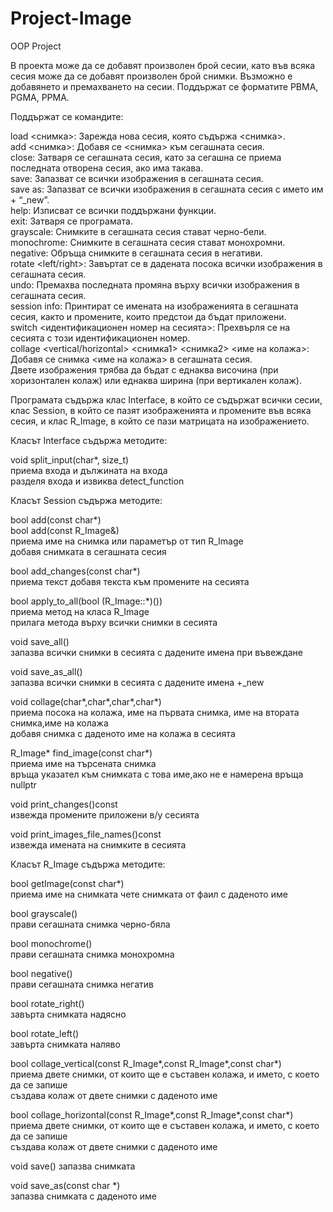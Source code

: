 # Project-Image
OOP Project

В проекта може да се добавят произволен брой сесии, като във всяка сесия може да се добавят произволен брой снимки. Възможно е добавянето и премахването на сесии. Поддържат се форматите PBMA, PGMA, PPMA.

Поддържат се командите:  

load <снимка>: Зарежда нова сесия, която съдържа <снимка>.  
add <снимка>: Добавя се <снимка> към сегашната сесия.  
close: Затваря се сегашната сесия, като за сегашна се приема последната отворена сесия, ако има такава.  
save: Запазват се всички изображения в сегашната сесия.  
save as: Запазват се всички изображения в сегашната сесия с името им + “_new”.  
help: Изписват се всички поддържани функции.  
exit: Затваря се програмата.  
grayscale: Снимките в сегашната сесия стават черно-бели.  
monochrome: Снимките в сегашната сесия стават монохромни.  
negative: Обръща снимките в сегашната сесия в негативи.  
rotate <left/right>: Завъртат се в дадената посока всички изображения в сегашната сесия.  
undo: Премахва последната промяна върху всички изображения в сегашната сесия.  
session info: Принтират се имената на изображенията в сегашната сесия, както и промените, които предстои да бъдат приложени.  
 switch <идентификационен номер на сесията>: Прехвърля се на сесията с този идентификационен номер.  
collage <vertical/horizontal> <снимка1> <снимка2> <име на колажа>: Добавя се снимка <име на колажа> в сегашната сесия.  
Двете изображения трябва да бъдат с еднаква височина (при хоризонтален колаж) или еднаква ширина (при вертикален колаж).  

Програмата съдържа клас Interface, в който се съдържат всички сесии, клас Session, в който се пазят изображенията и промените във всяка сесия, и клас R_Image, в който се пази матрицата на изображението.  


Класът Interface съдържа методите:  

void split_input(char*, size_t)  
приема входа и дължината на входа  
разделя входа и извиква detect_function  

Класът Session съдържа методите:  

bool add(const char*)  
bool add(const R_Image&)  
приема име на снимка или параметър от тип R_Image  
добавя снимката в сегашната сесия  

bool add_changes(const char*)  
приема текст
добавя текста към промените на сесията  

bool apply_to_all(bool (R_Image::*)())  
приема метод на класа R_Image  
прилага метода върху всички снимки в сесията  

void save_all()  
запазва всички снимки в сесията с дадените имена при въвеждане  

void save_as_all()  
запазва всички снимки в сесията с дадените имена +_new  

void collage(char*,char*,char*,char*)  
приема посока на колажа, име на първата снимка, име на втората снимка,име на колажа  
добавя снимка с даденото име на колажа в сесията  

R_Image* find_image(const char*)  
приема име на търсената снимка  
връща указател към снимката с това име,ако не е намерена връща nullptr  

void print_changes()const   
извежда промените приложени в/у сесията  

void print_images_file_names()const  
извежда имената на снимките в сесията  

Класът R_Image съдържа методите:  

bool getImage(const char*)  
приема име на снимката чете снимката от фаил с даденото име  

bool grayscale()  
прави сегашната снимка черно-бяла  

bool monochrome()  
прави сегашната снимка монохромна  

bool negative()  
прави сегашната снимка негатив  

bool rotate_right()  
завърта снимката надясно  

bool rotate_left()  
завърта снимката наляво  

bool collage_vertical(const R_Image*,const R_Image*,const char*)  
приема двете снимки, от които ще е съставен колажа, и името, с което да се запише  
създава колаж от двете снимки с даденото име  

bool collage_horizontal(const R_Image*,const R_Image*,const char*)  
приема двете снимки, от които ще е съставен колажа, и името, с което да се запише  
създава колаж от двете снимки с даденото име  

void save() запазва снимката  

void save_as(const char *)  
запазва снимката с даденото име  
